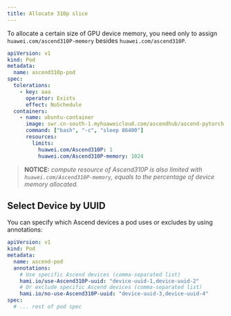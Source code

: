 ```yaml
---
title: Allocate 310p slice
---
```


To allocate a certain size of GPU device memory, you need only to assign `huawei.com/ascend310P-memory` besides `huawei.com/ascend310P`.

```yaml
apiVersion: v1
kind: Pod
metadata:
  name: ascend310p-pod
spec:
  tolerations:
    - key: aaa
      operator: Exists
      effect: NoSchedule
  containers:
    - name: ubuntu-container
      image: swr.cn-south-1.myhuaweicloud.com/ascendhub/ascend-pytorch:24.0.RC1-A2-1.11.0-ubuntu20.04
      command: ["bash", "-c", "sleep 86400"]
      resources:
        limits:
          huawei.com/Ascend310P: 1
          huawei.com/Ascend310P-memory: 1024
```

> **NOTICE:** *compute resource of Ascend310P is also limited with `huawei.com/Ascend310P-memory`, equals to the percentage of device memory allocated.*

## Select Device by UUID

You can specify which Ascend devices a pod uses or excludes by using annotations:

```yaml
apiVersion: v1
kind: Pod
metadata:
  name: ascend-pod
  annotations:
    # Use specific Ascend devices (comma-separated list)
    hami.io/use-Ascend310P-uuid: "device-uuid-1,device-uuid-2"
    # Or exclude specific Ascend devices (comma-separated list)
    hami.io/no-use-Ascend310P-uuid: "device-uuid-3,device-uuid-4"
spec:
  # ... rest of pod spec
```

